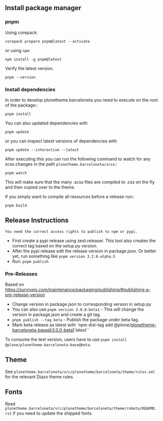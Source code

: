 ## Install package manager

### pnpm

Using corepack:

```shell
corepack prepare pnpm@latest --activate
```

or using `npm`:

```shell
npm install -g pnpm@latest
```

Verify the latest version.

```shell
pnpm --version
```

### Install dependencies

In order to develop plonetheme.barceloneta you need to execute on the root of the package::

```shell
pnpm install
```

You can also updated dependencies with

```shell
pnpm update
```

or you can inspect latest versions of dependencies with

```shell
pnpm update --interactive --latest
```

After executing this you can run the following command to watch for any scss changes
in the path `plonetheme.barceloneta/scss`::

```shell
pnpm watch
```

This will make sure that the many .scss files are compiled to .css on the fly
and then copied over to the theme.

If you simply want to compile all resources before a release run::

```shell
pnpm build
```


## Release Instructions

```{note}
You need the correct access rights to publish to npm or pypi.
```

- First create a pypi release using zest.releaser. This tool also creates the correct tag based on the setup.py version.
- After the pypi release edit the release version in package.json.
  Or better yet, run something like `pnpm version 3.2.0-alpha.5`
- Run: `pnpm publish`


### Pre-Releases

Based on https://survivejs.com/maintenance/packaging/publishing/#publishing-a-pre-release-version

- Change version in package.json to corresponding version in setup.py
- You can also use `pnpm version 3.0.0-beta1` - This will change the version in package.json and create a git tag.
- `pnpm publish --tag beta` - Publish the package under beta tag.
- Mark beta release as latest with `npm dist-tag add @plone/plonetheme-barceloneta-base@3.0.0-beta1 latest``

To consume the test version, users have to use `pnpm install @plone/plonetheme-barceloneta-base@beta`.


## Theme

See `plonetheme.barceloneta/src/plonetheme/barceloneta/theme/rules.xml` for the relevant Diazo theme rules.


## Fonts

Read `plonetheme.barceloneta/src/plonetheme/barceloneta/theme/roboto/README.rst` if you need to update the shipped fonts.
